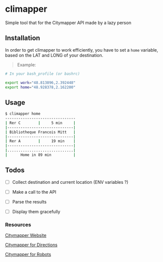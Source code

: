# climapper

Simple tool that for the Citymapper API made by a lazy person

## Installation

In order to get climapper to work efficiently, you have to set a `home` variable, based on the LAT and LONG of your destination.

> Example:
```bash
# In your bash_profile (or bashrc)

export work="48.813896,2.392448"
export home="48.928378,2.162200"
```

## Usage

```bash
$ climapper home
--------------------------------
| Rer C        |     5 min     |
|------------------------------|
| Bibliotheque Francois Mitt   |
|------------------------------|
| Rer A        |     19 min    |
|------------------------------|
|..............................|
|      Home in 89 min          |
```


## Todos

- [ ] Collect destination and current location (ENV variables ?)
- [ ] Make a call to the API
- [ ] Parse the results
- [ ] Display them gracefully


### Resources

[Citymapper Website](https://citymapper.com/)

[Citymapper for Directions](https://citymapper.com/tools/1053/launch-citymapper-for-directions)

[Citymapper for Robots](https://citymapper.3scale.net/docs)
